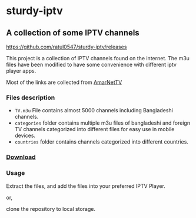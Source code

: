 # sturdy-iptv

## **A collection of some IPTV channels**

https://github.com/ratul0547/sturdy-iptv/releases


This project is a collection of IPTV channels found on the internet. The m3u files have been modified to have some convenience with different iptv player apps.

Most of the links are collected from [AmarNetTV](https://amarnettv.github.io/)


### **Files description**

- `TV.m3u` File contains almost 5000 channels including Bangladeshi channels. 
- `categories` folder contains multiple m3u files of bangladeshi and foreign TV channels categorized into different files for easy use in mobile devices. 
- `countries` folder contains channels categorized into different countries.

### **[Download](https://github.com/ratul0547/sturdy-iptv/files/5340854/IPTV-collection.zip)**

### Usage
Extract the files, and add the files into your preferred IPTV Player.

or,

clone the repository to local storage.

